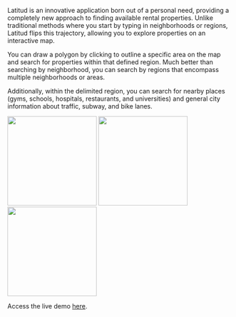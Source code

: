 Latitud is an innovative application born out of a personal need, providing a completely new approach to finding available rental properties. Unlike traditional methods where you start by typing in neighborhoods or regions, Latitud flips this trajectory, allowing you to explore properties on an interactive map.

You can draw a polygon by clicking to outline a specific area on the map and search for properties within that defined region. Much better than searching by neighborhood, you can search by regions that encompass multiple neighborhoods or areas.

Additionally, within the delimited region, you can search for nearby places (gyms, schools, hospitals, restaurants, and universities) and general city information about traffic, subway, and bike lanes.

<img src="https://github.com/fdarodrigo/latitud/assets/69090086/a6c7c935-7e58-493c-ad3c-3a31f9d3cfcd" width="200" height="200">
<img src="https://github.com/fdarodrigo/latitud/assets/69090086/f0bd2541-dc2b-4bba-b84f-85ef9aa88567" width="200" height="200">
<img src="https://github.com/fdarodrigo/latitud/assets/69090086/1ed580b5-23f3-4c6a-a238-8a9d56982909" width="200" height="200">

Access the live demo [here](https://fdarodrigo.github.io/latitud/).
